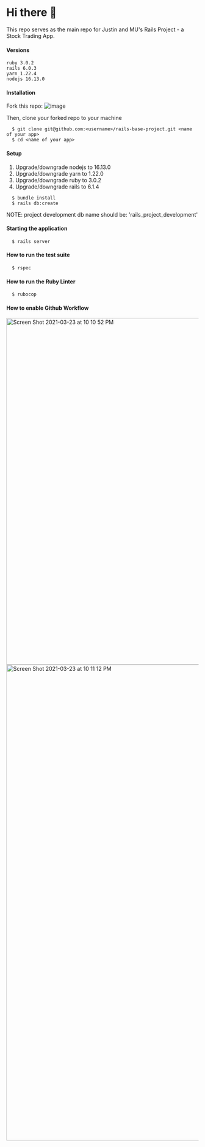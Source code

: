 # Hi there 👋

This repo serves as the main repo for Justin and MU's Rails Project - a Stock Trading App. 


#### Versions

```
ruby 3.0.2
rails 6.0.3
yarn 1.22.4
nodejs 16.13.0

```

#### Installation

Fork this repo:
![image](https://user-images.githubusercontent.com/9253881/111437757-6c527f00-873e-11eb-8d0a-862e4158f4ab.png)

Then, clone your forked repo to your machine
```
  $ git clone git@github.com:<username>/rails-base-project.git <name of your app>
  $ cd <name of your app>
```

#### Setup

1. Upgrade/downgrade nodejs to 16.13.0
2. Upgrade/downgrade yarn to 1.22.0
3. Upgrade/downgrade ruby to 3.0.2
4. Upgrade/downgrade rails to 6.1.4

```
  $ bundle install
  $ rails db:create
```
NOTE: project development db name should be: 'rails_project_development'


#### Starting the application

```
  $ rails server
```

#### How to run the test suite

```
  $ rspec
```

#### How to run the Ruby Linter

```
  $ rubocop
```

#### How to enable Github Workflow

<img width="906" alt="Screen Shot 2021-03-23 at 10 10 52 PM" src="https://user-images.githubusercontent.com/9253881/112160501-2fe2bf80-8c25-11eb-8e2b-b9508711ec70.png">

<img width="1244" alt="Screen Shot 2021-03-23 at 10 11 12 PM" src="https://user-images.githubusercontent.com/9253881/112160530-36713700-8c25-11eb-9f00-d69a3a36343f.png">



